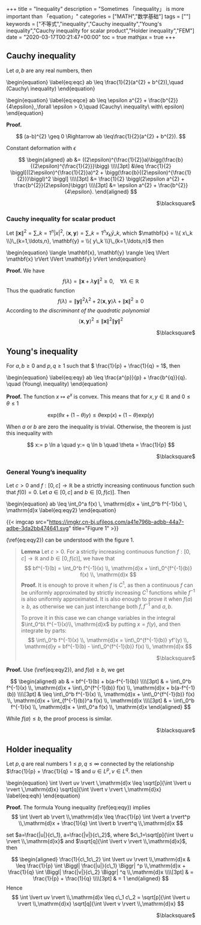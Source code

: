 +++
title = "Inequality"
description = "Sometimes 「inequality」 is more important than 「equation」"
categories = ["MATH","数学基础"]
tags = [""]
keywords = ["不等式","inequality","Cauchy inequality","Young's inequality","Cauchy inequality for scalar product","Holder inequality","FEM"]
date = "2020-03-17T00:21:47+00:00"
toc = true
mathjax = true
+++

## Cauchy inequality

Let $a, b$ are any real numbers, then

\begin{equation}
\label{eq:eqc}
    ab \leq \frac{1}{2}(a^{2} + b^{2}),\quad (Cauchy\ inequality)
\end{equation}

\begin{equation}
\label{eq:eqce}
    ab \leq \epsilon a^{2} + \frac{b^{2}}{4\epsilon},\,\forall \epsilon > 0,\quad (Cauchy\ inequality\ with\ epsilon)
\end{equation}

**Proof.**

$$
(a-b)^{2} \geq 0 \Rightarrow ab \leq\frac{1}{2}(a^{2} + b^{2}).
$$

Constant deformation with $\epsilon$

$$
\begin{aligned}
      ab &= ((2\epsilon)^{\frac{1}{2}}a)\bigg(\frac{b}{(2\epsilon)^{\frac{1}{2}}}\bigg) \\\\[3pt]
         &\leq \frac{1}{2} \biggl[((2\epsilon)^{\frac{1}{2}}a)^2 + \bigg(\frac{b}{(2\epsilon)^{\frac{1}{2}}}\biggl)^2 \biggl] \\\\[3pt]
         &= \frac{1}{2} \biggl(2\epsilon a^{2} + \frac{b^{2}}{2\epsilon}\biggr) \\\\[3pt]
         &= \epsilon a^{2} + \frac{b^{2}}{4\epsilon}.
\end{aligned}
$$
<p style="text-align: right">
$\blacksquare$
</p>

### Cauchy inequality for scalar product

Let $\lVert \mathbf{x} \rVert^2 = \sum\_{k=1}^n \lvert x \rvert^2$, $\langle \mathbf{x}, \mathbf{y} \rangle = \sum\_{k=1}^n x_k \bar{y}\_k$, which $\mathbf{x} = \\{ x\_k \\}\_{k=1,\ldots,n}, \mathbf{y} = \\{ y\_k \\}\_{k=1,\ldots,n}$ then

\begin{equation}
\langle \mathbf{x}, \mathbf{y} \rangle \leq \lVert \mathbf{x} \rVert \lVert \mathbf{y} \rVert 
\end{equation}

**Proof.** We have
$$
f(\lambda) = \lVert \mathbf{x} + \lambda\mathbf{y}\rVert^2 \geq 0, \quad \forall \lambda \in \mathbb{R}
$$
Thus the quadratic function
$$
f(\lambda) = \lVert \mathbf{y} \rVert^2 \lambda^2 +  2\langle \mathbf{x}, \mathbf{y} \rangle \lambda + \lVert \mathbf{x} \rVert^2 \geq 0
$$
According to *the discriminant of the quadratic polynomial*
$$
\langle \mathbf{x}, \mathbf{y} \rangle ^2 \leq \lVert \mathbf{x} \rVert^2 \lVert \mathbf{y} \rVert^2
$$
<p style="text-align: right">
$\blacksquare$
</p>

## Young's inequality

For $a, b \geq 0$ and $p,q \geq 1$ such that $ \frac{1}{p} + \frac{1}{q} = 1$, then

\begin{equation}
\label{eq:eqy}
    ab \leq \frac{a^{p}}{p} + \frac{b^{q}}{q}. \quad (Young\ inequality)
\end{equation}

**Proof.** The function $x \mapsto e^x$ is convex. This means that for $x, y\in \mathbb{R}$ and $0\leq \theta \leq 1$

$$
\mbox{exp}(\theta x + (1-\theta)y) \leq \theta\mbox{exp}(x) + (1-\theta)\mbox{exp}(y)
$$

When $a$ or $b$ are zero the inequality is trivial. Otherwise, the theorem is just this inequality with

$$
x:=  p \ln a \quad y:= q \ln b \quad \theta = \frac{1}{p}
$$
<p style="text-align: right">
$\blacksquare$
</p>

### General Young’s inequality 

Let $c>0$ and $f:[0, c] \to \mathbb{R}$ be a strictly increasing continuous function such that $f(0)=0$. Let $a\in [0, c]$ and $b\in [0, f(c)]$. Then

\begin{equation}
ab \leq \int_0^a f(x) \\, \mathrm{d}x + \int\_0^b f^{-1}(x) \\, \mathrm{d}x
\label{eq:eqy2}
\end{equation}

{{< imgcap src="https://imgkr.cn-bj.ufileos.com/a41e796b-adbb-44a7-adbe-3da2bb474641.svg" title="Figure 1" >}}

(\ref{eq:eqy2}) can be understood with the figure 1.

> **Lemma** Let $c>0$. For a strictly increasing continuous function $f:[0, c]\to \mathbb{R}$ and $b\in [0, f(c)]$, we have that
> $$
> bf^{-1}(b) = \int_0^b f^{-1}(x) \\, \mathrm{d}x + \int\_0^{f^{-1}(b)} f(x) \\, \mathrm{d}x
> $$
> **Proof.** It is enough to prove it when $f$ is $C^1$, as then a continuous $f$ can be uniformly approximated by strictly increasing $C^1$ functions while $f ^{−1}$ is also uniformly approximated. It is also enough to prove it when $f(a) \geq b$, as otherwise we can just interchange both $f, f^{−1}$ and $a, b$.
>
> To prove it in this case we can change variables in the integral $\int_0^b\ f^{−1}(x)\\, \mathrm{d}x$ by putting $x = f(y)$, and then integrate by parts:
> $$
>  \int\_0^b f^{-1}(x) \\, \mathrm{d}x = \int\_0^{f^{-1}(b)} yf'(y) \\, \mathrm{d}y = bf^{-1}(b) - \int\_0^{f^{-1}(b)} f(x) \\, \mathrm{d}x
> $$
> <p style="text-align: right"> $\blacksquare$ </p>

**Proof.** Use (\ref{eq:eqy2}), and $f(a)\geq b$, we get

$$
\begin{aligned}
ab & = bf^{-1}(b) + b(a-f^{-1}(b)) \\\\[3pt]
& = \int\_0^b f^{-1}(x) \\, \mathrm{d}x + \int\_0^{f^{-1}(b)} f(x) \\, \mathrm{d}x + b(a-f^{-1}(b)) \\\\[3pt]
& \leq \int\_0^b f^{-1}(x) \\, \mathrm{d}x + \int\_0^{f^{-1}(b)} f(x) \\, \mathrm{d}x + \int_{f^{-1}(b)}^a f(x) \\, \mathrm{d}x \\\\[3pt]
& = \int\_0^b f^{-1}(x) \\, \mathrm{d}x + \int\_0^a f(x) \\, \mathrm{d}x
\end{aligned}
$$

While $f(a)\leq b$, the proof process is similar.

<p style="text-align: right"> $\blacksquare$ </p>

## Holder inequality

Let $p, q$ are real numbers $1\leq p, q\leq \infty$ connected by the relationship $\frac{1}{p} + \frac{1}{q} = 1$ and $u \in L^p, v \in L^q$. then

\begin{equation}
    \int \lvert uv \rvert \\,\mathrm{d}x \leq \sqrt[p]{\int \lvert u \rvert \\,\mathrm{d}x} \sqrt[q]{\int \lvert v \rvert \\,\mathrm{d}x}
\label{eq:eqh}
\end{equation}

**Proof.** The formula Young inequality (\ref{eq:eqy}) implies
$$
\int \lvert ab \rvert \\,\mathrm{d}x \leq \frac{1}{p} \int \lvert a \rvert^p \\,\mathrm{d}x + \frac{1}{q} \int \lvert b \rvert^q \\,\mathrm{d}x
$$

set $a=\frac{|u|}{c\_1}, a=\frac{|v|}{c\_2}$, where $c\_1=\sqrt[p]{\int \lvert u \rvert \\,\mathrm{d}x}$ and $\sqrt[q]{\int \lvert v \rvert \\,\mathrm{d}x}$, then

$$
\begin{aligned}
\frac{1}{c\_1c\_2} \int \lvert uv \rvert \\,\mathrm{d}x & \leq \frac{1}{p} \int \Biggl| \frac{|u|}{c\_1} \Biggr| ^p \\,\mathrm{d}x + \frac{1}{q} \int \Biggl| \frac{|v|}{c\_2} \Biggr| ^q \\,\mathrm{d}x \\\\[3pt]
& = \frac{1}{p} + \frac{1}{q} \\\\[3pt]
& = 1
\end{aligned}
$$
Hence
$$
\int \lvert uv \rvert \\,\mathrm{d}x \leq c\_1 c\_2 = \sqrt[p]{\int \lvert u \rvert \\,\mathrm{d}x} \sqrt[q]{\int \lvert v \rvert \\,\mathrm{d}x}
$$
<p style="text-align: right">
$\blacksquare$
</p>

